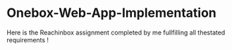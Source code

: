 # Onebox-Web-App-Implementation
Here is the Reachinbox assignment completed by me fullfilling all thestated requirements !
